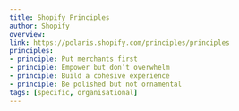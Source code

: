 ```yaml
---
title: Shopify Principles
author: Shopify
overview:
link: https://polaris.shopify.com/principles/principles
principles:
- principle: Put merchants first
- principle: Empower but don’t overwhelm
- principle: Build a cohesive experience
- principle: Be polished but not ornamental
tags: [specific, organisational]
---
```

